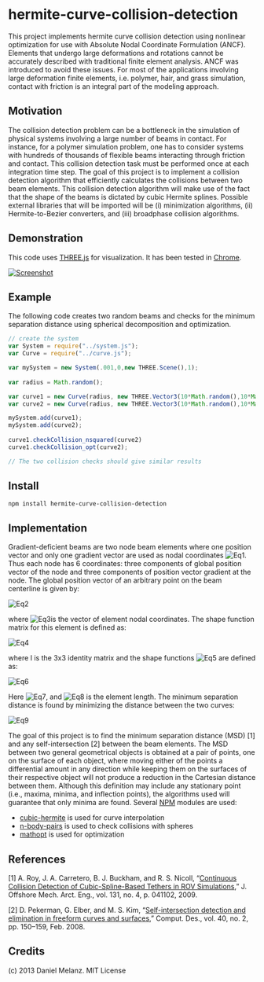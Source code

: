 hermite-curve-collision-detection
=================================

This project implements hermite curve collision detection using nonlinear optimization for use with Absolute Nodal Coordinate Formulation (ANCF). Elements that undergo large deformations and rotations cannot be accurately described with traditional finite element analysis. ANCF was introduced to avoid these issues. For most of the applications involving large deformation finite elements, i.e. polymer, hair, and grass simulation, contact with friction is an integral part of the modeling approach.

## Motivation
The collision detection problem can be a bottleneck in the simulation of physical systems involving a large number of beams in contact. For instance, for a polymer simulation problem, one has to consider systems with hundreds of thousands of flexible beams interacting through friction and contact. This collision detection task must be performed once at each integration time step. The goal of this project is to implement a collision detection algorithm that efficiently calculates the collisions between two beam elements. This collision detection algorithm will make use of the fact that the shape of the beams is dictated by cubic Hermite splines. Possible external libraries that will be imported will be (i) minimization algorithms, (ii) Hermite-to-Bezier converters, and (iii) broadphase collision algorithms.

## Demonstration

This code uses [THREE.js](http://threejs.org/) for visualization. It has been tested in [Chrome](https://www.google.com/intl/en/chrome/browser/).

[![Screenshot](https://f.cloud.github.com/assets/5438923/1786261/d4294c08-68f1-11e3-8ade-5cb3c1858c09.png)](http://htmlpreview.github.io/?https://github.com/melanz/hermite-curve-collision-detection/blob/master/visualizer/index.html)

## Example
The following code creates two random beams and checks for the minimum separation distance using spherical decomposition and optimization.

```javascript
// create the system
var System = require("../system.js");
var Curve = require("../curve.js");

var mySystem = new System(.001,0,new THREE.Scene(),1);
        
var radius = Math.random();

var curve1 = new Curve(radius, new THREE.Vector3(10*Math.random(),10*Math.random(),10*Math.random()), new THREE.Vector3(Math.random(),Math.random(),Math.random()) , new THREE.Vector3(10*Math.random(),10*Math.random(),10*Math.random()) , new THREE.Vector3(Math.random(),Math.random(),Math.random()), radius*.2);
var curve2 = new Curve(radius, new THREE.Vector3(10*Math.random(),10*Math.random(),10*Math.random()), new THREE.Vector3(Math.random(),Math.random(),Math.random()) , new THREE.Vector3(10*Math.random(),10*Math.random(),10*Math.random()) , new THREE.Vector3(Math.random(),Math.random(),Math.random()), radius*.2);

mySystem.add(curve1);
mySystem.add(curve2);
        
curve1.checkCollision_nsquared(curve2)
curve1.checkCollision_opt(curve2);

// The two collision checks should give similar results
```

## Install

    npm install hermite-curve-collision-detection
    
## Implementation
Gradient-deficient beams are two node beam elements where one position vector and only one gradient vector are used as nodal coordinates ![Eq1](http://www.sciweavers.org/upload/Tex2Img_1387515217/render.png). Thus each node has 6 coordinates: three components of global position vector of the node and three components of position vector gradient at the node. The global position vector of an arbitrary point on the beam centerline is given by:

![Eq2](http://www.sciweavers.org/upload/Tex2Img_1387516901/render.png)

where ![Eq3](http://www.sciweavers.org/upload/Tex2Img_1387516660/render.png)is the vector of element nodal coordinates. The shape function matrix for this element is defined as:

![Eq4](http://www.sciweavers.org/upload/Tex2Img_1387516744/render.png)

where I is the 3x3 identity matrix and the shape functions  ![Eq5](http://www.sciweavers.org/upload/Tex2Img_1387517018/render.png) are defined as:

![Eq6](http://www.sciweavers.org/upload/Tex2Img_1387517092/render.png)

Here ![Eq7](http://www.sciweavers.org/upload/Tex2Img_1387517262/render.png), and ![Eq8](http://www.sciweavers.org/upload/Tex2Img_1387517299/render.png) is the element length. The minimum separation distance is found by minimizing the distance between the two curves:

![Eq9](http://www.sciweavers.org/upload/Tex2Img_1387520176/render.png)

The goal of this project is to find the minimum separation distance (MSD) [1] and any self-intersection [2] between the beam elements. The MSD between two general geometrical objects is obtained at a pair of points, one on the surface of each object, where moving either of the points a differential amount in any direction while keeping them on the surfaces of their respective object will not produce a reduction in the Cartesian distance between them. Although this definition may include any stationary point (i.e., maxima, minima, and inflection points), the algorithms used will guarantee that only minima are found. Several [NPM](https://npmjs.org/) modules are used:
- [cubic-hermite](https://npmjs.org/package/cubic-hermite) is used for curve interpolation
- [n-body-pairs](https://npmjs.org/package/n-body-pairs) is used to check collisions with spheres
- [mathopt](https://npmjs.org/package/mathopt) is used for optimization
    
## References
[1]	A. Roy, J. A. Carretero, B. J. Buckham, and R. S. Nicoll, “[Continuous Collision Detection of Cubic-Spline-Based Tethers in ROV Simulations](http://offshoremechanics.asmedigitalcollection.asme.org/article.aspx?articleid=1472687),” J. Offshore Mech. Arct. Eng., vol. 131, no. 4, p. 041102, 2009.

[2]	D. Pekerman, G. Elber, and M. S. Kim, “[Self-intersection detection and elimination in freeform curves and surfaces](http://www.sciencedirect.com/science/article/pii/S0010448507002357),” Comput. Des., vol. 40, no. 2, pp. 150–159, Feb. 2008. 

## Credits
(c) 2013 Daniel Melanz. MIT License
